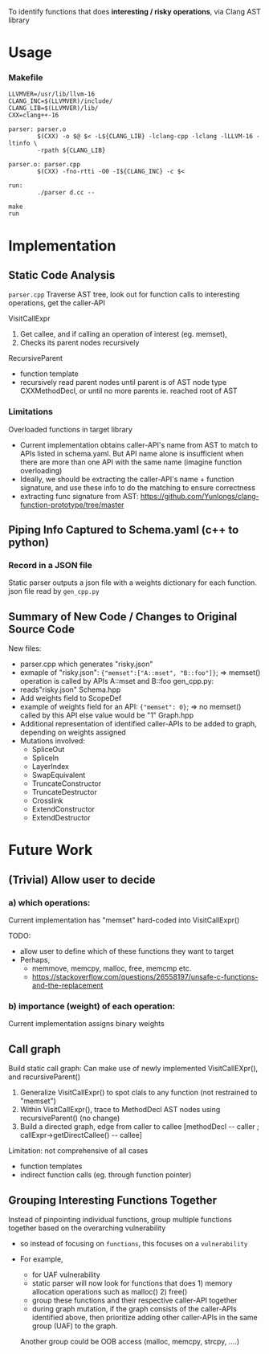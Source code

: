 To identify functions that does **interesting / risky operations**, via Clang AST library

# Usage
### Makefile
```
LLVMVER=/usr/lib/llvm-16
CLANG_INC=$(LLVMVER)/include/
CLANG_LIB=$(LLVMVER)/lib/
CXX=clang++-16

parser: parser.o
        $(CXX) -o $@ $< -L${CLANG_LIB} -lclang-cpp -lclang -lLLVM-16 -ltinfo \
        -rpath ${CLANG_LIB}

parser.o: parser.cpp
        $(CXX) -fno-rtti -O0 -I${CLANG_INC} -c $<

run:
        ./parser d.cc --
```

```
make
run
```


# Implementation

## Static Code Analysis
`parser.cpp`
Traverse AST tree, look out for function calls to interesting operations, get the caller-API

VisitCallExpr
1.  Get callee, and if calling an operation of interest (eg. memset),
2.  Checks its parent nodes recursively

RecursiveParent
- function template
- recursively read parent nodes until parent is of AST node type CXXMethodDecl, or until no more parents ie. reached root of AST


### Limitations
Overloaded functions in target library
- Current implementation obtains caller-API's name from AST to match to APIs listed in schema.yaml. 
  But API name alone is insufficient when there are more than one API with the same name (imagine function overloading)
- Ideally, we should be extracting the caller-API's name + function signature, and use these info to do the matching to ensure correctness
- extracting func signature from AST: https://github.com/Yunlongs/clang-function-prototype/tree/master 


## Piping Info Captured to Schema.yaml (c++ to python)

### Record in a JSON file
Static parser outputs a json file with a weights dictionary for each function.
json file read by `gen_cpp.py`

## Summary of New Code / Changes to Original Source Code
New files:
  - parser.cpp which generates "risky.json"
  - exmaple of "risky.json": `{"memset":["A::mset", "B::foo"]}`; => memset() operation is called by APIs A::mset and B::foo
gen_cpp.py:
- reads"risky.json"
Schema.hpp
- Add weights field to ScopeDef
- example of weights field for an API: `{"memset": 0}`; => no memset() called by this API else value would be "1"
Graph.hpp
- Additional representation of identified caller-APIs to be added to graph, depending on weights assigned
- Mutations involved:
  - SpliceOut
  - SpliceIn
  - LayerIndex
  - SwapEquivalent
  - TruncateConstructor
  - TruncateDestructor
  - Crosslink
  - ExtendConstructor
  - ExtendDestructor


# Future Work
## (Trivial) Allow user to decide 
### a) which operations:
Current implementation has "memset" hard-coded into VisitCallExpr()

TODO: 
- allow user to define which of these functions they want to target
- Perhaps,
  - memmove, memcpy, malloc, free, memcmp etc.
  - https://stackoverflow.com/questions/26558197/unsafe-c-functions-and-the-replacement
### b) importance (weight) of each operation:
Current implementation assigns binary weights

## Call graph
Build static call graph: Can make use of newly implemented VisitCallEXpr(), and recursiveParent()
1. Generalize VisitCallExpr() to spot clals to any function (not restrained to "memset")
2. Within VisitCallExpr(), trace to MethodDecl AST nodes using recursiveParent() (no change)
3. Build a directed graph, edge from caller to callee [methodDecl -- caller ; callExpr->getDirectCallee() -- callee]

Limitation: not comprehensive of all cases
- function templates
- indirect function calls (eg. through function pointer)

## Grouping Interesting Functions Together 
Instead of pinpointing individual functions, group multiple functions together based on the overarching vulnerability
- so instead of focusing on `functions`, this focuses on a `vulnerability`
- For example, 
  - for UAF vulnerability
  - static parser will now look for functions that does 1) memory allocation operations such as malloc() 2) free()
  - group these functions and their respective caller-API together
  - during graph mutation, if the graph consists of the caller-APIs identified above, then prioritize adding other caller-APIs in the same group (UAF) to the graph.

  Another group could be OOB access (malloc, memcpy, strcpy, ....)

